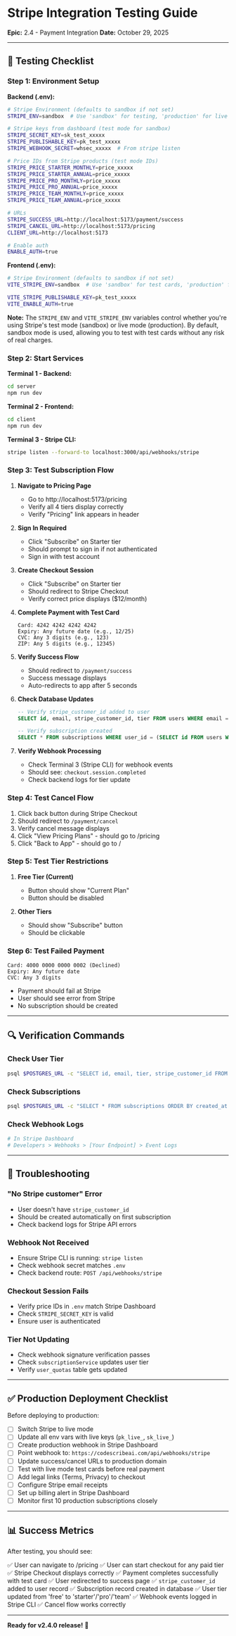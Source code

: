 # Stripe Integration Testing Guide

**Epic:** 2.4 - Payment Integration
**Date:** October 29, 2025

---

## 🧪 Testing Checklist

### Step 1: Environment Setup

**Backend (.env):**
```bash
# Stripe Environment (defaults to sandbox if not set)
STRIPE_ENV=sandbox  # Use 'sandbox' for testing, 'production' for live payments

# Stripe keys from dashboard (test mode for sandbox)
STRIPE_SECRET_KEY=sk_test_xxxxx
STRIPE_PUBLISHABLE_KEY=pk_test_xxxxx
STRIPE_WEBHOOK_SECRET=whsec_xxxxx  # From stripe listen

# Price IDs from Stripe products (test mode IDs)
STRIPE_PRICE_STARTER_MONTHLY=price_xxxxx
STRIPE_PRICE_STARTER_ANNUAL=price_xxxxx
STRIPE_PRICE_PRO_MONTHLY=price_xxxxx
STRIPE_PRICE_PRO_ANNUAL=price_xxxxx
STRIPE_PRICE_TEAM_MONTHLY=price_xxxxx
STRIPE_PRICE_TEAM_ANNUAL=price_xxxxx

# URLs
STRIPE_SUCCESS_URL=http://localhost:5173/payment/success
STRIPE_CANCEL_URL=http://localhost:5173/pricing
CLIENT_URL=http://localhost:5173

# Enable auth
ENABLE_AUTH=true
```

**Frontend (.env):**
```bash
# Stripe Environment (defaults to sandbox if not set)
VITE_STRIPE_ENV=sandbox  # Use 'sandbox' for test cards, 'production' for real payments

VITE_STRIPE_PUBLISHABLE_KEY=pk_test_xxxxx
VITE_ENABLE_AUTH=true
```

**Note:** The `STRIPE_ENV` and `VITE_STRIPE_ENV` variables control whether you're using Stripe's test mode (sandbox) or live mode (production). By default, sandbox mode is used, allowing you to test with test cards without any risk of real charges.

### Step 2: Start Services

**Terminal 1 - Backend:**
```bash
cd server
npm run dev
```

**Terminal 2 - Frontend:**
```bash
cd client
npm run dev
```

**Terminal 3 - Stripe CLI:**
```bash
stripe listen --forward-to localhost:3000/api/webhooks/stripe
```

### Step 3: Test Subscription Flow

1. **Navigate to Pricing Page**
   - Go to http://localhost:5173/pricing
   - Verify all 4 tiers display correctly
   - Verify "Pricing" link appears in header

2. **Sign In Required**
   - Click "Subscribe" on Starter tier
   - Should prompt to sign in if not authenticated
   - Sign in with test account

3. **Create Checkout Session**
   - Click "Subscribe" on Starter tier
   - Should redirect to Stripe Checkout
   - Verify correct price displays ($12/month)

4. **Complete Payment with Test Card**
   ```
   Card: 4242 4242 4242 4242
   Expiry: Any future date (e.g., 12/25)
   CVC: Any 3 digits (e.g., 123)
   ZIP: Any 5 digits (e.g., 12345)
   ```

5. **Verify Success Flow**
   - Should redirect to `/payment/success`
   - Success message displays
   - Auto-redirects to app after 5 seconds

6. **Check Database Updates**
   ```sql
   -- Verify stripe_customer_id added to user
   SELECT id, email, stripe_customer_id, tier FROM users WHERE email = 'test@example.com';

   -- Verify subscription created
   SELECT * FROM subscriptions WHERE user_id = (SELECT id FROM users WHERE email = 'test@example.com');
   ```

7. **Verify Webhook Processing**
   - Check Terminal 3 (Stripe CLI) for webhook events
   - Should see: `checkout.session.completed`
   - Check backend logs for tier update

### Step 4: Test Cancel Flow

1. Click back button during Stripe Checkout
2. Should redirect to `/payment/cancel`
3. Verify cancel message displays
4. Click "View Pricing Plans" - should go to /pricing
5. Click "Back to App" - should go to /

### Step 5: Test Tier Restrictions

1. **Free Tier (Current)**
   - Button should show "Current Plan"
   - Button should be disabled

2. **Other Tiers**
   - Should show "Subscribe" button
   - Should be clickable

### Step 6: Test Failed Payment

```
Card: 4000 0000 0000 0002 (Declined)
Expiry: Any future date
CVC: Any 3 digits
```

- Payment should fail at Stripe
- User should see error from Stripe
- No subscription should be created

---

## 🔍 Verification Commands

### Check User Tier
```bash
psql $POSTGRES_URL -c "SELECT id, email, tier, stripe_customer_id FROM users WHERE email = 'YOUR_EMAIL';"
```

### Check Subscriptions
```bash
psql $POSTGRES_URL -c "SELECT * FROM subscriptions ORDER BY created_at DESC LIMIT 5;"
```

### Check Webhook Logs
```bash
# In Stripe Dashboard
# Developers > Webhooks > [Your Endpoint] > Event Logs
```

---

## 🐛 Troubleshooting

### "No Stripe customer" Error
- User doesn't have `stripe_customer_id`
- Should be created automatically on first subscription
- Check backend logs for Stripe API errors

### Webhook Not Received
- Ensure Stripe CLI is running: `stripe listen`
- Check webhook secret matches `.env`
- Check backend route: `POST /api/webhooks/stripe`

### Checkout Session Fails
- Verify price IDs in `.env` match Stripe Dashboard
- Check `STRIPE_SECRET_KEY` is valid
- Ensure user is authenticated

### Tier Not Updating
- Check webhook signature verification passes
- Check `subscriptionService` updates user tier
- Verify `user_quotas` table gets updated

---

## ✅ Production Deployment Checklist

Before deploying to production:

- [ ] Switch Stripe to live mode
- [ ] Update all env vars with live keys (`pk_live_`, `sk_live_`)
- [ ] Create production webhook in Stripe Dashboard
- [ ] Point webhook to: `https://codescribeai.com/api/webhooks/stripe`
- [ ] Update success/cancel URLs to production domain
- [ ] Test with live mode test cards before real payment
- [ ] Add legal links (Terms, Privacy) to checkout
- [ ] Configure Stripe email receipts
- [ ] Set up billing alert in Stripe Dashboard
- [ ] Monitor first 10 production subscriptions closely

---

## 📊 Success Metrics

After testing, you should see:

✅ User can navigate to /pricing
✅ User can start checkout for any paid tier
✅ Stripe Checkout displays correctly
✅ Payment completes successfully with test card
✅ User redirected to success page
✅ `stripe_customer_id` added to user record
✅ Subscription record created in database
✅ User tier updated from 'free' to 'starter'/'pro'/'team'
✅ Webhook events logged in Stripe CLI
✅ Cancel flow works correctly

---

**Ready for v2.4.0 release!** 🚀
